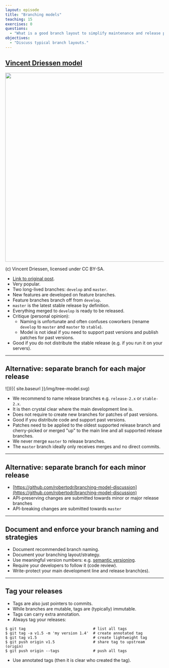 ```yaml
---
layout: episode
title: "Branching models"
teaching: 15
exercises: 0
questions:
  - "What is a good branch layout to simplify maintenance and release preparation?"
objectives:
  - "Discuss typical branch layouts."
---
```


## [Vincent Driessen model](http://nvie.com/posts/a-successful-git-branching-model/)


<img src="{{ site.baseurl }}/img/nvie-model.png" style="height: 600px;"/>

(c) Vincent Driessen, licensed under CC BY-SA.

- [Link to original post](http://nvie.com/posts/a-successful-git-branching-model/).
- Very popular.
- Two long-lived branches: `develop` and `master`.
- New features are developed on feature branches.
- Feature branches branch off from `develop`.
- `master` is the latest stable release by definition.
- Everything merged to `develop` is ready to be released.
- Critique (personal opinion):
    - Naming is unfortunate and often confuses coworkers (rename `develop` to `master` and `master` to `stable`).
    - Model is not ideal if you need to support past versions and publish patches for past versions.
- Good if you do not distribute the stable release (e.g. if you run it on your servers).

---

## Alternative: separate branch for each major release

![]({{ site.baseurl }}/img/tree-model.svg)

- We recommend to name release branches e.g. `release-2.x` or `stable-2.x`.
- It is then crystal clear where the main development line is.
- Does not require to create new branches for patches of past versions.
- Good if you distribute code and support past versions.
- Patches need to be applied to the oldest supported release branch and cherry-picked or merged
  "up" to the main line and all supported release branches.
- We never merge `master` to release branches.
- The `master` branch ideally only receives merges and no direct commits.

---

## Alternative: separate branch for each minor release

- [https://github.com/robertodr/branching-model-discussion](https://github.com/robertodr/branching-model-discussion)
- API-preserving changes are submitted towards minor or major release branches
- API-breaking changes are submitted towards `master`

---

## Document and enforce your branch naming and strategies

- Document recommended branch naming.
- Document your branching layout/strategy.
- Use meaningful version numbers: e.g. [semantic versioning](http://semver.org).
- Require your developers to follow it (code review).
- Write-protect your main development line and release branch(es).

---

## Tag your releases

- Tags are also just pointers to commits.
- While branches are mutable, tags are (typically) immutable.
- Tags can carry extra annotation.
- Always tag your releases:

```shell
$ git tag                              # list all tags
$ git tag -a v1.5 -m 'my version 1.4'  # create annotated tag
$ git tag v1.5                         # create lightweight tag
$ git push origin v1.5                 # share tag to upstream (origin)
$ git push origin --tags               # push all tags
```

- Use annotated tags (then it is clear who created the tag).

